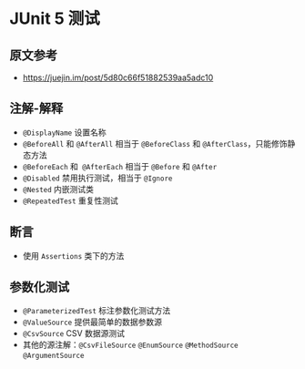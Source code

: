 # JUnit 5 测试

## 原文参考
- https://juejin.im/post/5d80c66f51882539aa5adc10

## 注解-解释
- `@DisplayName` 设置名称
- `@BeforeAll` 和 `@AfterAll` 相当于 `@BeforeClass` 和 `@AfterClass`，只能修饰静态方法
- `@BeforeEach` 和` @AfterEach` 相当于 `@Before` 和 `@After`
- `@Disabled` 禁用执行测试，相当于 `@Ignore`
- `@Nested` 内嵌测试类
- `@RepeatedTest` 重复性测试

## 断言
- 使用 `Assertions` 类下的方法

## 参数化测试
- `@ParameterizedTest` 标注参数化测试方法
- `@ValueSource` 提供最简单的数据参数源
- `@CsvSource` CSV 数据源测试
- 其他的源注解：`@CsvFileSource` `@EnumSource` `@MethodSource` `@ArgumentSource`